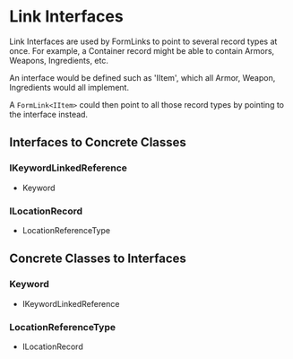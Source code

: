# Link Interfaces
Link Interfaces are used by FormLinks to point to several record types at once.  For example, a Container record might be able to contain Armors, Weapons, Ingredients, etc.

An interface would be defined such as 'IItem', which all Armor, Weapon, Ingredients would all implement.

A `FormLink<IItem>` could then point to all those record types by pointing to the interface instead.
## Interfaces to Concrete Classes
### IKeywordLinkedReference
- Keyword
### ILocationRecord
- LocationReferenceType
## Concrete Classes to Interfaces
### Keyword
- IKeywordLinkedReference
### LocationReferenceType
- ILocationRecord
